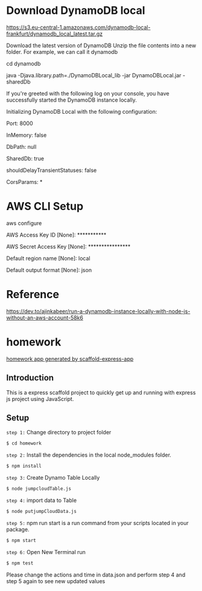 # Download DynamoDB local

https://s3.eu-central-1.amazonaws.com/dynamodb-local-frankfurt/dynamodb_local_latest.tar.gz

Download the latest version of DynamoDB
Unzip the file contents into a new folder. For example, we can call it dynamodb

cd dynamodb

java -Djava.library.path=./DynamoDBLocal_lib -jar DynamoDBLocal.jar -sharedDb

If you're greeted with the following log on your console, you have successfully started the DynamoDB instance locally.

Initializing DynamoDB Local with the following configuration:

Port:   8000

InMemory:   false

DbPath: null

SharedDb:   true

shouldDelayTransientStatuses:   false

CorsParams: *

# AWS CLI Setup 

aws configure

AWS Access Key ID [None]: ***********

AWS Secret Access Key [None]: ****************

Default region name [None]: local

Default output format [None]: json

# Reference 

https://dev.to/ajinkabeer/run-a-dynamodb-instance-locally-with-node-js-without-an-aws-account-58k6


# homework

[homework app generated by scaffold-express-app](https://github.com/saijeevanballa/express-generator)

## Introduction

This is a express scaffold project to quickly get up and running with express js project using JavaScript.

## Setup

`step 1:` Change directory to project folder

```sh
$ cd homework
```

`step 2:` Install the dependencies in the local node_modules folder.


```sh
$ npm install
```

`step 3:` Create Dynamo Table Locally

```sh
$ node jumpcloudTable.js
```

`step 4:` import data to Table

```sh
$ node putjumpCloudData.js
```

`step 5:` npm run start is a run command from your scripts located in your package.

```sh
$ npm start
```

`step 6:` Open New Terminal run 

```sh
$ npm test
```

Please change the actions and time in data.json and perform step 4 and step 5 again to see new updated values

